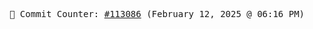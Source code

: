 <p align="center">
    <samp>
        📮 Commit Counter: <a href="https://github.com/Javascript-void0/Javascript-void0/commits/main">#113086</a> (February 12, 2025 @ 06:16 PM)
    </samp>
</p>